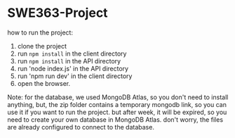 # SWE363-Project

how to run the project:
1. clone the project
2. run `npm install` in the client directory
3. run `npm install` in the API directory
4. run 'node index.js' in the API directory
5. run 'npm run dev' in the client directory
6. open the browser.

Note: for the database, we used MongoDB Atlas, so you don't need to install anything, but, the zip folder contains a temporary mongodb link, so you can use it if you want to run the project. but after week, it will be expired, so you need to create your own database in MongoDB Atlas. don't worry, the files are already configured to connect to the database.
